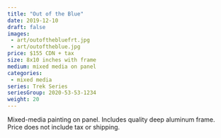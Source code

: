 ```yaml
---
title: "Out of the Blue"
date: 2019-12-10
draft: false
images:
 - art/outofthebluefrt.jpg
 - art/outoftheblue.jpg
price: $155 CDN + tax
size: 8x10 inches with frame
medium: mixed media on panel
categories:
 - mixed media
series: Trek Series
seriesGroup: 2020-53-53-1234
weight: 20
---
```


Mixed-media painting on panel. Includes quality deep aluminum frame. Price does not include tax or shipping.
